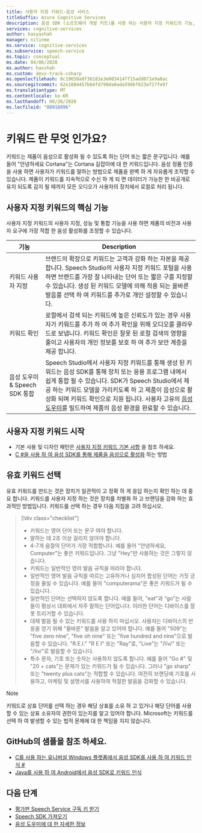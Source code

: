 ```yaml
---
title: 사용자 지정 키워드-음성 서비스
titleSuffix: Azure Cognitive Services
description: 음성 SDK (소프트웨어 개발 키트)를 사용 하는 사용자 지정 키워드의 기능, 기능 및 제한 사항에 대 한 개요입니다.
services: cognitive-services
author: hasyashah
manager: nitinme
ms.service: cognitive-services
ms.subservice: speech-service
ms.topic: conceptual
ms.date: 04/06/2020
ms.author: hasshah
ms.custom: devx-track-csharp
ms.openlocfilehash: 8c19650a8f36181e3e003414ff15add071e9a8ac
ms.sourcegitcommit: 62e1884457b64fd798da8ada59dbf623ef27fe97
ms.translationtype: MT
ms.contentlocale: ko-KR
ms.lasthandoff: 08/26/2020
ms.locfileid: "88918896"
---
```

# <a name="what-is-a-keyword"></a>키워드 란 무엇 인가요?

키워드는 제품이 음성으로 활성화 될 수 있도록 하는 단어 또는 짧은 문구입니다. 예를 들어 "안녕하세요 Cortana"는 Cortana 길잡이에 대 한 키워드입니다. 음성 정품 인증을 사용 하면 사용자가 키워드를 말하는 방법으로 제품을 완벽 하 게 자유롭게 조작할 수 있습니다. 제품이 키워드를 지속적으로 수신 하 게 되 면 데이터가 가능한 한 비공개로 유지 되도록 감지 될 때까지 모든 오디오가 사용자의 장치에서 로컬로 처리 됩니다.

## <a name="core-features-of-custom-keyword"></a>사용자 지정 키워드의 핵심 기능

사용자 지정 키워드의 사용자 지정, 성능 및 통합 기능을 사용 하면 제품의 비전과 사용자 요구에 가장 적합 한 음성 활성화를 조정할 수 있습니다.

| 기능 | Description |
|----------|----------|
| 키워드 사용자 지정 | 브랜드의 확장으로 키워드는 고객과 강화 하는 자본을 제공 합니다. Speech Studio의 사용자 지정 키워드 포털을 사용 하면 브랜드를 가장 잘 나타내는 단어 또는 짧은 구를 지정할 수 있습니다. 생성 된 키워드 모델에 의해 적용 되는 올바른 발음를 선택 하 여 키워드를 추가로 개인 설정할 수 있습니다.
| 키워드 확인 | 로컬에서 검색 되는 키워드에 높은 신뢰도가 있는 경우 사용자가 키워드를 추가 하 여 추가 확인을 위해 오디오를 클라우드로 보냅니다. 키워드 확인은 잘못 된 로컬 검색의 영향을 줄이고 사용자의 개인 정보를 보호 하 여 추가 보안 계층을 제공 합니다.
| 음성 도우미 & Speech SDK 통합 | Speech Studio에서 사용자 지정 키워드를 통해 생성 된 키워드는 음성 SDK를 통해 장치 또는 응용 프로그램 내에서 쉽게 통합 될 수 있습니다. SDK가 Speech Studio에서 제공 하는 키워드 모델을 가리키도록 하 고 제품이 음성으로 활성화 되며 키워드 확인으로 지원 됩니다. 사용자 고유의 [음성 도우미](voice-assistants.md)를 빌드하여 제품의 음성 환경을 완료할 수 있습니다.

## <a name="get-started-with-custom-keywords"></a>사용자 지정 키워드 시작

* 기본 사용 및 디자인 패턴은 [사용자 지정 키워드 기본 사항](custom-keyword-basics.md) 을 참조 하세요.
* [C #을 사용 하 여 음성 SDK를 통해 제품을 음성으로 활성화](tutorial-voice-enable-your-bot-speech-sdk.md) 하는 방법

## <a name="choose-an-effective-keyword"></a>유효 키워드 선택

유효 키워드를 만드는 것은 장치가 일관적이 고 정확 하 게 응답 하는지 확인 하는 데 중요 합니다. 키워드를 사용자 지정 하는 것은 장치를 차별화 하 고 브랜딩을 강화 하는 효과적인 방법입니다. 키워드를 선택 하는 경우 다음 지침을 고려 하십시오.

> [!div class="checklist"]
> * 키워드는 영어 단어 또는 문구 여야 합니다.
> * 말하는 데 2초 이상 걸리지 않아야 합니다.
> * 4-7개 음절의 단어가 가장 적합합니다. 예를 들어 "안녕하세요, Computer"는 좋은 키워드입니다. 그냥 "Hey"만 사용하는 것은 그렇지 않습니다.
> * 키워드는 일반적인 영어 발음 규칙을 따라야 합니다.
> * 일반적인 영어 발음 규칙을 따르는 고유하거나 심지어 합성된 단어는 거짓 긍정을 줄일 수 있습니다. 예를 들어 "computerama"은 좋은 키워드가 될 수 있습니다.
> * 일반적인 단어는 선택하지 않도록 합니다. 예를 들어, "eat"과 “go”는 사람들이 평상시 대화에서 자주 말하는 단어입니다. 이러한 단어는 디바이스를 잘못 트리거할 수 있습니다.
> * 대체 발음 될 수 있는 키워드를 사용 하지 마십시오. 사용자는 디바이스의 반응을 얻기 위해 "올바른" 발음을 알고 있어야 합니다. 예를 들어 "509"는 "five zero nine", "five oh nine" 또는 "five hundred and nine"으로 발음할 수 있습니다. "R.E.I." "R E I" 또는 "Ray"로, "Live"는 "/līv/" 또는 "/liv/"로 발음할 수 있습니다.
> * 특수 문자, 기호 또는 숫자는 사용하지 않도록 합니다. 예를 들어 "Go #" 및 "20 + cats"는 문제가 있는 키워드가 될 수 있습니다. 그러나 "go sharp" 또는 "twenty plus cats"는 적합할 수 있습니다. 여전히 브랜딩에 기호를 사용하고, 마케팅 및 설명서를 사용하여 적절한 발음을 강화할 수 있습니다.

> [!NOTE]
> 키워드로 상표 단어를 선택 하는 경우 해당 상표를 소유 하 고 있거나 해당 단어를 사용할 수 있는 상표 소유자의 권한이 있는지를 알고 있어야 합니다. Microsoft는 키워드를 선택 하 여 발생할 수 있는 법적 문제에 대 한 책임을 지지 않습니다.

## <a name="see-samples-on-github"></a>GitHub의 샘플을 참조 하세요.

* [C를 사용 하는 유니버설 Windows 플랫폼에서 음성 SDK를 사용 하 여 키워드 인식 #](https://github.com/Azure-Samples/cognitive-services-speech-sdk/tree/master/quickstart/csharp/uwp/keyword-recognizer)
* [Java를 사용 하 여 Android에서 음성 SDK로 키워드 인식](https://github.com/Azure-Samples/cognitive-services-speech-sdk/tree/master/quickstart/java/android/keyword-recognizer)

## <a name="next-steps"></a>다음 단계

* [평가판 Speech Service 구독 키 받기](get-started.md)
* [Speech SDK 가져오기](speech-sdk.md)
* [음성 도우미에 대 한 자세한 정보](voice-assistants.md)
